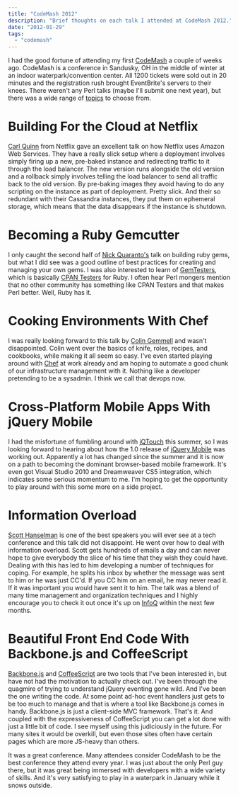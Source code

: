 ```yaml
---
title: "CodeMash 2012"
description: "Brief thoughts on each talk I attended at CodeMash 2012."
date: "2012-01-29"
tags: 
  - "codemash"
---
```


I had the good fortune of attending my first [CodeMash](http://codemash.org/ "CodeMash") a couple of weeks ago. CodeMash is a conference in Sandusky, OH in the middle of winter at an indoor waterpark/convention center. All 1200 tickets were sold out in 20 minutes and the registration rush brought EventBrite's servers to their knees. There weren't any Perl talks (maybe I'll submit one next year), but there was a wide range of [topics](http://codemash.org/Sessions) to choose from.

# Building For the Cloud at Netflix

[Carl Quinn](https://twitter.com/#!/cquinn) from Netflix gave an excellent talk on how Netflix uses Amazon Web Services. They have a really slick setup where a deployment involves simply firing up a new, pre-baked instance and redirecting traffic to it through the load balancer. The new version runs alongside the old version and a rollback simply involves telling the load balancer to send all traffic back to the old version. By pre-baking images they avoid having to do any scripting on the instance as part of deployment. Pretty slick. And their so redundant with their Cassandra instances, they put them on ephemeral storage, which means that the data disappears if the instance is shutdown.

# Becoming a Ruby Gemcutter

I only caught the second half of [Nick Quaranto's](http://quaran.to/) talk on building ruby gems, but what I did see was a good outline of best practices for creating and managing your own gems. I was also interested to learn of [GemTesters](http://test.rubygems.org/), which is basically [CPAN Testers](http://static.cpantesters.org/) for Ruby. I often hear Perl mongers mention that no other community has something like CPAN Testers and that makes Perl better. Well, Ruby has it.

# Cooking Environments With Chef

I was really looking forward to this talk by [Colin Gemmell](https://twitter.com/#!/colin_gemmell) and wasn't disappointed. Colin went over the basics of knife, roles, recipes, and cookbooks, while making it all seem so easy. I've even started playing around with [Chef](http://www.opscode.com/chef/) at work already and am hoping to automate a good chunk of our infrastructure management with it. Nothing like a developer pretending to be a sysadmin. I think we call that devops now.

# Cross-Platform Mobile Apps With jQuery Mobile

I had the misfortune of fumbling around with [jQTouch](http://jqtouch.com/) this summer, so I was looking forward to hearing about how the 1.0 release of [jQuery Mobile](http://jquerymobile.com/) was working out. Apparently a lot has changed since the summer and it is now on a path to becoming the dominant browser-based mobile framework. It's even got Visual Studio 2010 and Dreamweaver CS5 integration, which indicates some serious momentum to me. I'm hoping to get the opportunity to play around with this some more on a side project.

# Information Overload

[Scott Hanselman](http://www.hanselman.com/blog/) is one of the best speakers you will ever see at a tech conference and this talk did not disappoint. He went over how to deal with information overload. Scott gets hundreds of emails a day and can never hope to give everybody the slice of his time that they wish they could have. Dealing with this has led to him developing a number of techniques for coping. For example, he splits his inbox by whether the message was sent to him or he was just CC'd. If you CC him on an email, he may never read it. If it was important you would have sent it to him. The talk was a blend of many time management and organization techniques and I highly encourage you to check it out once it's up on [InfoQ](http://www.infoq.com/) within the next few months.

# Beautiful Front End Code With Backbone.js and CoffeeScript

[Backbone.js](http://documentcloud.github.com/backbone/) and [CoffeeScript](http://coffeescript.org/) are two tools that I've been interested in, but have not had the motivation to actually check out. I've been through the quagmire of trying to understand jQuery eventing gone wild. And I've been the one writing the code. At some point ad-hoc event handlers just gets to be too much to manage and that is where a tool like Backbone.js comes in handy. Backbone.js is just a client-side MVC framework. That's it. And coupled with the expressiveness of CoffeeScript you can get a lot done with just a little bit of code. I see myself using this judiciously in the future. For many sites it would be overkill, but even those sites often have certain pages which are more JS-heavy than others.

It was a great conference. Many attendees consider CodeMash to be the best conference they attend every year. I was just about the only Perl guy there, but it was great being immersed with developers with a wide variety of skills. And it's very satisfying to play in a waterpark in January while it snows outside.
